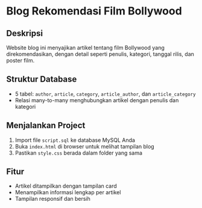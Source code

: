 
# Blog Rekomendasi Film Bollywood

## Deskripsi
Website blog ini menyajikan artikel tentang film Bollywood yang direkomendasikan, dengan detail seperti penulis, kategori, tanggal rilis, dan poster film.

## Struktur Database
- 5 tabel: `author`, `article`, `category`, `article_author`, dan `article_category`
- Relasi many-to-many menghubungkan artikel dengan penulis dan kategori

## Menjalankan Project
1. Import file `script.sql` ke database MySQL Anda
2. Buka `index.html` di browser untuk melihat tampilan blog
3. Pastikan `style.css` berada dalam folder yang sama

## Fitur
- Artikel ditampilkan dengan tampilan card
- Menampilkan informasi lengkap per artikel
- Tampilan responsif dan bersih
